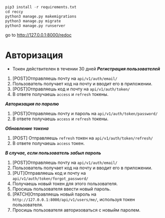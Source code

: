``` python
pip3 install -r requirements.txt
cd reccy
python3 manage.py makemigrations
python3 manage.py migrate
python3 manage.py runserver
```
go to http://127.0.0.1:8000/redoc


# Авторизация
- Токен действителен в течении 30 дней
***Регистрация пользователей***
1. [POST]Отправляешь почту на `api/v1/auth/email/`
2. Пользователь получает код на почту и вводит его в приложении.
3. [POST]Отправляешь код и почту на `api/v1/auth/token/`
4. В ответе получаешь `access` и `refresh` токены.

***Авторизация по паролю***
1. [POST]Отправляешь почту и пароль на `api/v1/auth/token/password/`
2. В ответе получаешь `access` и `refresh` токены.

***Обновление токена***
1. [POST] Отправляешь `refresh` токен на `api/v1/auth/token/refresh/`
2. В ответе получаешь `access` токен.

***В случае, если пользователь забыл пароль***
1. [POST]Отправляешь почту на `api/v1/auth/email/`
2. Пользователь получает код на почту и вводит его в приложении.
3. [PUT]Отправляешь код и почту на `api/v1/auth/token/forgot_password/`
4. Получаешь новый токен для этого пользователя.
5. Просишь пользователя ввести новый пароль.
6. [PATCH]Отправляешь новый пароль на `http://127.0.0.1:8000/api/v1/users/me/`, используя токен пользователя.
7. Просишь пользователя авторизоваться с новыйм паролем.
